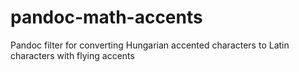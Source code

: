 pandoc-math-accents
===================

Pandoc filter for converting Hungarian accented characters to Latin characters with flying accents
